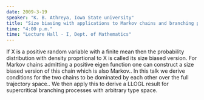 ```yaml
---
date: 2009-3-19
speaker: "K. B. Athreya, Iowa State university"
title: "Size biasing with applications to Markov chains and branching processes."
time: "4:00 p.m." 
time: "Lecture Hall - I, Dept. of Mathematics"
---
```

If X is a positive random variable with a finite mean then the probability distribution with density proprtional to X is called its size biased version. For Markov chains admitting a positive eigen function one can construct a size biased version of this chain which is also Markov.. In this talk we derive conditions for the two chains to be dominated by each other over the full trajectory space.. We then apply this to derive a LLOGL result for supercritical branching processes with arbitrary type space.
